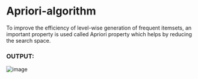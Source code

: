 # Apriori-algorithm
To improve the efficiency of level-wise generation of frequent itemsets, an important property is used called Apriori property which helps by reducing the search space.

### OUTPUT:

![image](https://user-images.githubusercontent.com/70971734/154472172-e63fbb0b-3c0d-4c8b-8f44-fb936e20d7de.png)
